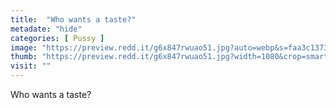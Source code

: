 ```yaml
---
title:  "Who wants a taste?"
metadate: "hide"
categories: [ Pussy ]
image: "https://preview.redd.it/g6x847rwuao51.jpg?auto=webp&s=faa3c137358e2c25bd898a3ff6e2d47db3d8e292"
thumb: "https://preview.redd.it/g6x847rwuao51.jpg?width=1080&crop=smart&auto=webp&s=c2f289c26bfc38353956b68bb9fa6e7735eaae62"
visit: ""
---
```

Who wants a taste?
